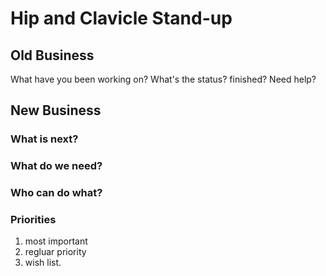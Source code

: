 # Hip and Clavicle Stand-up

## Old Business

What have you been working on?
What's the status? finished? Need help?

## New Business

### What is next?

### What do we need?

### Who can do what?

### Priorities

1. most important
2. regluar priority
3. wish list.


